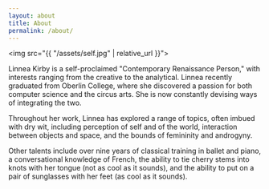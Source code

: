 ```yaml
---
layout: about
title: About
permalink: /about/
---
```


<img src="{{ "/assets/self.jpg" | relative_url }}">

<p>Linnea Kirby is a self-proclaimed "Contemporary Renaissance Person," with interests ranging from the creative to the analytical. Linnea recently graduated from Oberlin College, where she discovered a passion for both computer science and the circus arts. She is now constantly devising ways of integrating the two.</p>

<p>Throughout her work, Linnea has explored a range of topics, often imbued with dry wit, including perception of self and of the world, interaction between objects and space, and the bounds of femininity and androgyny.</p>

<p>Other talents include over nine years of classical training in ballet and piano, a conversational knowledge of French, the ability to tie cherry stems into knots with her tongue (not as cool as it sounds), and the ability to put on a pair of sunglasses with her feet (as cool as it sounds).</p>
